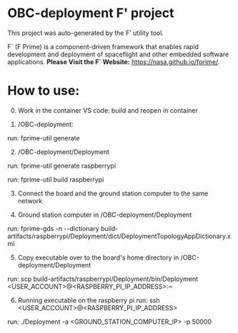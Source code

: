 # OBC-deployment F' project

This project was auto-generated by the F' utility tool. 

F´ (F Prime) is a component-driven framework that enables rapid development and deployment of spaceflight and other embedded software applications.
**Please Visit the F´ Website:** https://nasa.github.io/fprime/.

# How to use:
0. Work in the container
VS code: build and reopen in container

1. /OBC-deployment:

run: fprime-util generate

2. /OBC-deployment/Deployment

run: fprime-util generate raspberrypi

run: fprime-util build raspberrypi

3. Connect the board and the ground station computer to the same network

4. Ground station computer
in /OBC-deployment/Deployment

run: fprime-gds -n --dictionary build-artifacts/raspberrypi/Deployment/dict/DeploymentTopologyAppDictionary.xml

5. Copy executable over to the board's home directory
in /OBC-deployment/Deployment

run: scp build-artifacts/raspberrypi/Deployment/bin/Deployment <USER_ACCOUNT>@<RASPBERRY_PI_IP_ADDRESS>:~

6. Running executable on the raspberry pi
run: ssh <USER_ACCOUNT>@<RASPBERRY_PI_IP_ADDRESS>

run: ./Deployment -a <GROUND_STATION_COMPUTER_IP> -p 50000
